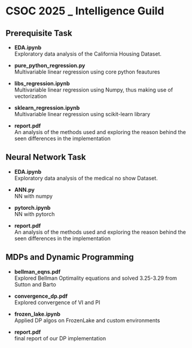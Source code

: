# CSOC 2025 _ Intelligence Guild

## Prerequisite Task

- **EDA.ipynb**  
    Exploratory data analysis of the California Housing Dataset.

- **pure_python_regression.py**  
    Multivariable linear regression using core python feautures

- **libs_regression.ipynb**  
    Multivariable linear regression using Numpy, thus making use of vectorization

- **sklearn_regression.ipynb**  
    Multivariable linear regression using scikit-learn library

- **report.pdf**  
    An analysis of the methods used and exploring the reason behind the seen differences in the implementation

## Neural Network Task

- **EDA.ipynb**  
    Exploratory data analysis of the medical no show Dataset.

- **ANN.py**  
    NN with numpy

- **pytorch.ipynb**  
    NN with pytorch
    
- **report.pdf**  
    An analysis of the methods used and exploring the reason behind the seen differences in the implementation

## MDPs and Dynamic Programming

- **bellman_eqns.pdf**  
    Explored Bellman Optimality equations and solved 3.25-3.29 from Sutton and Barto

- **convergence_dp.pdf**  
    Explored convergence of VI and PI

- **frozen_lake.ipynb**  
    Applied DP algos on FrozenLake and custom environments

- **report.pdf**  
    final report of our DP implementation